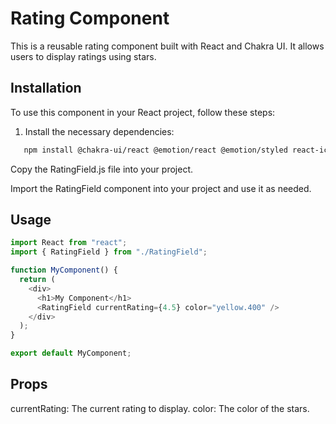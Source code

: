 # Rating Component

This is a reusable rating component built with React and Chakra UI. It allows users to display ratings using stars.

## Installation

To use this component in your React project, follow these steps:

1. Install the necessary dependencies:

```bash
   npm install @chakra-ui/react @emotion/react @emotion/styled react-icons
```
Copy the RatingField.js file into your project.

Import the RatingField component into your project and use it as needed.

## Usage

```javascript
import React from "react";
import { RatingField } from "./RatingField";

function MyComponent() {
  return (
    <div>
      <h1>My Component</h1>
      <RatingField currentRating={4.5} color="yellow.400" />
    </div>
  );
}

export default MyComponent;
```
## Props
currentRating: The current rating to display.
color: The color of the stars.